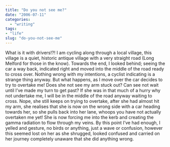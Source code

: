 ```yaml
---
title: "Do you not see me?"
date: "2006-07-11"
categories: 
  - "writing"
tags:
- "life"
slug: "do-you-not-see-me"
---
```


What is it with drivers!?! I am cycling along through a local village, this village is a quiet, historic antique village with a very straight road (Long Melford for those in the know). Towards the end, I looked behind; seeing the car a way back, indicated right and moved into the middle of the road ready to cross over. Nothing wrong with my intentions, a cyclist indicating is a strange thing anyway. But what happens, as I move over the car decides to try to overtake me! Does she not see my arm stuck out? Can see not wait until I’ve made my turn to get past? If she was in that much of a hurry why not undertake me, I will be in the middle of the road anyway waiting to cross. Nope, she still keeps on trying to overtake, after she had almost hit my arm, she realises that she is now on the wrong side with a car heading towards her, so she pulls back into her lane, whoops you have not actually overtaken me yet! She is now forcing me into the kerb and creating the gamma radiation to flow through my veins. By this point I’ve had enough, I yelled and gesture, no birds or anything, just a wave or confusion, however this seemed lost on her as she shrugged, looked confused and carried on her journey completely unaware that she did anything wrong.
